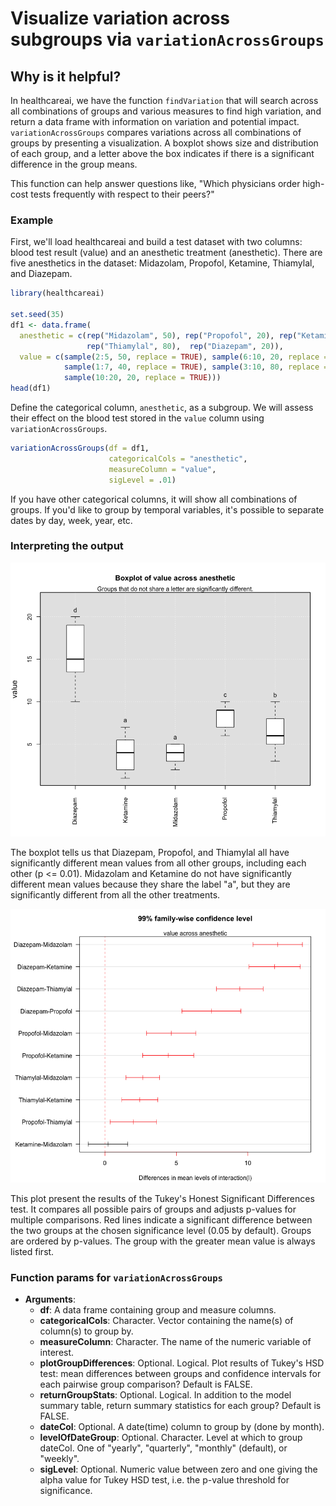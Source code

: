# Visualize variation across subgroups via `variationAcrossGroups`

## Why is it helpful?
In healthcareai, we have the function `findVariation` that will search across 
all combinations of groups and various measures to find high variation, and 
return a data frame with information on variation and potential impact. 
`variationAcrossGroups` compares variations across all combinations
of groups by presenting a visualization. A boxplot shows size and distribution of 
each group, and a letter above the box indicates if 
there is a significant difference in the group means.

This function can help answer questions like, "Which physicians order high-cost tests frequently with respect to their peers?" 



### Example

First, we'll load healthcareai and build a test dataset with two columns:
blood test result (value) and an anesthetic treatment (anesthetic). There are five anesthetics in the dataset: Midazolam, Propofol, Ketamine, Thiamylal, and Diazepam.

```r
library(healthcareai)

set.seed(35)
df1 <- data.frame(
  anesthetic = c(rep("Midazolam", 50), rep("Propofol", 20), rep("Ketamine", 40), 
                 rep("Thiamylal", 80),  rep("Diazepam", 20)),
  value = c(sample(2:5, 50, replace = TRUE), sample(6:10, 20, replace = TRUE), 
            sample(1:7, 40, replace = TRUE), sample(3:10, 80, replace = TRUE), 
            sample(10:20, 20, replace = TRUE)))                      
head(df1)
```

Define the categorical column, `anesthetic`, as a subgroup. We will assess their effect on the blood test stored in the `value` column using `variationAcrossGroups`.

```r
variationAcrossGroups(df = df1, 
                      categoricalCols = "anesthetic", 
                      measureColumn = "value", 
                      sigLevel = .01)
```
If you have other categorical columns, it will show all combinations of groups. If you'd like to group by temporal variables, it's possible to separate dates by day, week, year, etc.

### Interpreting the output

![Boxplot from variationAcrossGroups](img/variationAcrossGroupsBoxplot.png)

The boxplot tells us that Diazepam, Propofol, and Thiamylal all have 
significantly different mean values from all other groups, including each other
(p <= 0.01). Midazolam and Ketamine do not have significantly different mean 
values because they share the label "a", but they are significantly different 
from all the other treatments.

![Tukey test output from variationAcrossGroups](img/variationAcrossGroupsTukey.png)

This plot present the results
of the Tukey's Honest Significant Differences test. It compares all possible
pairs of groups and adjusts p-values for multiple comparisons. Red lines
indicate a significant difference between the two groups at the chosen 
significance level (0.05 by default). Groups are ordered by p-values. The
group with the greater mean value is always listed first.


### Function params for ``variationAcrossGroups``
- __Arguments__:
    - __df__: A data frame containing group and measure columns.
    - __categoricalCols__: Character. Vector containing the name(s) of column(s) to group by.
    - __measureColumn__: Character. The name of the numeric variable of interest.
    - __plotGroupDifferences__: Optional. Logical. Plot results of Tukey's HSD test: mean differences between groups and confidence intervals for each pairwise group comparison? Default is FALSE.
    - __returnGroupStats__: Optional. Logical. In addition to the model summary table, return summary statistics for each group? Default is FALSE.
    - __dateCol__: Optional. A date(time) column to group by (done by month).
    - __levelOfDateGroup__: Optional. Character. Level at which to group dateCol. One of "yearly", "quarterly", "monthly" (default), or "weekly".
    - __sigLevel__: Optional. Numeric value between zero and one giving the alpha value for Tukey HSD test, i.e. the p-value threshold for significance.
    